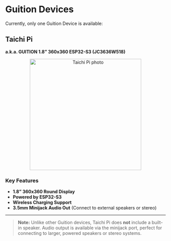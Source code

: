 
# Guition Devices

Currently, only one Guition Device is available:

## Taichi Pi

**a.k.a. GUITION 1.8” 360x360 ESP32-S3 (JC3636W518)**

<div align="center">
  <img src="https://github.com/user-attachments/assets/709f60f4-6b1a-41c5-91c3-1d02119e5142" width="350" alt="Taichi Pi photo" />
</div>

### Key Features

* **1.8” 360x360 Round Display**
* **Powered by ESP32-S3**
* **Wireless Charging Support**
* **3.5mm Minijack Audio Out**
  (Connect to external speakers or stereo)

---

> **Note:**
> Unlike other Guition devices, Taichi Pi does **not** include a built-in speaker. Audio output is available via the minijack port, perfect for connecting to larger, powered speakers or stereo systems.
